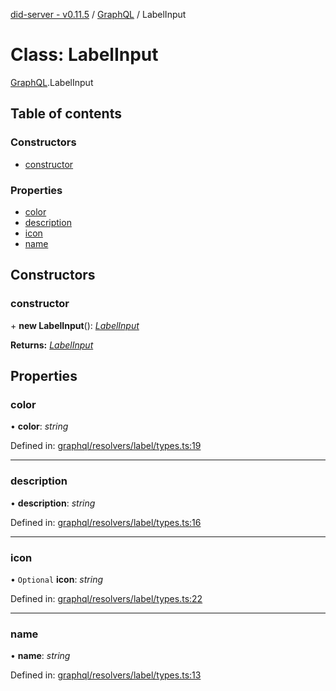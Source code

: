 [did-server - v0.11.5](../README.md) / [GraphQL](../modules/graphql.md) / LabelInput

# Class: LabelInput

[GraphQL](../modules/graphql.md).LabelInput

## Table of contents

### Constructors

- [constructor](graphql.labelinput.md#constructor)

### Properties

- [color](graphql.labelinput.md#color)
- [description](graphql.labelinput.md#description)
- [icon](graphql.labelinput.md#icon)
- [name](graphql.labelinput.md#name)

## Constructors

### constructor

\+ **new LabelInput**(): [*LabelInput*](graphql.labelinput.md)

**Returns:** [*LabelInput*](graphql.labelinput.md)

## Properties

### color

• **color**: *string*

Defined in: [graphql/resolvers/label/types.ts:19](https://github.com/Puzzlepart/did/blob/dev/server/graphql/resolvers/label/types.ts#L19)

___

### description

• **description**: *string*

Defined in: [graphql/resolvers/label/types.ts:16](https://github.com/Puzzlepart/did/blob/dev/server/graphql/resolvers/label/types.ts#L16)

___

### icon

• `Optional` **icon**: *string*

Defined in: [graphql/resolvers/label/types.ts:22](https://github.com/Puzzlepart/did/blob/dev/server/graphql/resolvers/label/types.ts#L22)

___

### name

• **name**: *string*

Defined in: [graphql/resolvers/label/types.ts:13](https://github.com/Puzzlepart/did/blob/dev/server/graphql/resolvers/label/types.ts#L13)
